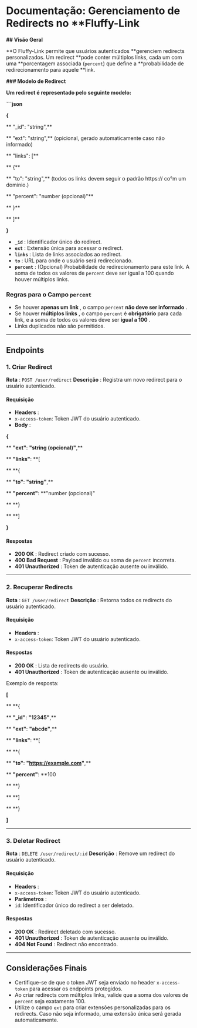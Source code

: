 # Documentação: Gerenciamento de Redirects no **Fluffy-Link

**## Visão Geral**

**O Fluffy-Link permite que usuários autenticados **gerenciem redirects personalizados. Um redirect **pode conter múltiplos links, cada um com uma **porcentagem associada (`percent`) que define a **probabilidade de redirecionamento para aquele **link.

**### Modelo de Redirect**

**Um redirect é representado pelo seguinte modelo:**

**```json**

**{**

**  "_id": "string",**

**  "ext": "string",** (opicional, gerado automaticamente caso não informado)

**  "links": [**

**    {**

**      "to": "string",** (todos os links devem seguir o padrão https:// co°m um domínio.)

**      "percent": "number (opcional)"**

**    }**

**  ]**

**}**

* **`_id`** : Identificador único do redirect.
* **`ext`** : Extensão única para acessar o redirect.
* **`links`** : Lista de links associados ao redirect.
* **`to`** : URL para onde o usuário será redirecionado.
* **`percent`** : (Opcional) Probabilidade de redirecionamento para este link. A soma de todos os valores de `percent` deve ser igual a 100 quando houver múltiplos links.

### Regras para o Campo `percent`

* Se houver  **apenas um link** , o campo `percent`  **não deve ser informado** .
* Se houver  **múltiplos links** , o campo `percent` é **obrigatório** para cada link, e a soma de todos os valores deve ser  **igual a 100** .
* Links duplicados não são permitidos.

---

## Endpoints

### 1. **Criar Redirect**

 **Rota** : `POST /user/redirect`
 **Descrição** : Registra um novo redirect para o usuário autenticado.

#### Requisição

* **Headers** :
* `x-access-token`: Token JWT do usuário autenticado.
* **Body** :

**{**

**  **"ext"**: **"string (opcional)"**,**

**  **"links"**: **[

**    **{

**      **"to"**: **"string"**,**

**      **"percent"**: **"number (opcional)"

**    **}

**  **]

**}**

#### Respostas

* **200 OK** : Redirect criado com sucesso.
* **400 Bad Request** : Payload inválido ou soma de `percent` incorreta.
* **401 Unauthorized** : Token de autenticação ausente ou inválido.

---

### 2. **Recuperar Redirects**

 **Rota** : `GET /user/redirect`
 **Descrição** : Retorna todos os redirects do usuário autenticado.

#### Requisição

* **Headers** :
* `x-access-token`: Token JWT do usuário autenticado.

#### Respostas

* **200 OK** : Lista de redirects do usuário.
* **401 Unauthorized** : Token de autenticação ausente ou inválido.

Exemplo de resposta:

**[**

**  **{

**    **"_id"**: **"12345"**,**

**    **"ext"**: **"abcde"**,**

**    **"links"**: **[

**      **{

**        **"to"**: **"**https://example.com**"**,**

**        **"percent"**: **100

**      **}

**    **]

**  **}

**]**

---

### 3. **Deletar Redirect**

 **Rota** : `DELETE /user/redirect/:id`
 **Descrição** : Remove um redirect do usuário autenticado.

#### Requisição

* **Headers** :
* `x-access-token`: Token JWT do usuário autenticado.
* **Parâmetros** :
* `id`: Identificador único do redirect a ser deletado.

#### Respostas

* **200 OK** : Redirect deletado com sucesso.
* **401 Unauthorized** : Token de autenticação ausente ou inválido.
* **404 Not Found** : Redirect não encontrado.

---

## Considerações Finais

* Certifique-se de que o token JWT seja enviado no header `x-access-token` para acessar os endpoints protegidos.
* Ao criar redirects com múltiplos links, valide que a soma dos valores de `percent` seja exatamente 100.
* Utilize o campo `ext` para criar extensões personalizadas para os redirects. Caso não seja informado, uma extensão única será gerada automaticamente.
